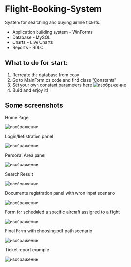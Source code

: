 # Flight-Booking-System
System for searching and buying airline tickets.
+ Application building system - WinForms
+ Database - MySQL
+ Charts - Live Charts
+ Reports - RDLC

## What to do for start:
1. Recreate the database from copy
2. Go to MainForm.cs code and find class "Constants"
3. Set your own constant parameters here
![изображение](https://user-images.githubusercontent.com/61936377/163679361-664d3bd2-942f-4765-ac74-9e3623b184e5.png)
4. Build and enjoy it!

## Some screenshots

Home Page

![изображение](https://user-images.githubusercontent.com/61936377/163679701-493ed16d-c987-4f75-8cc5-7df895dfab9a.png)

Login/Refistration panel

![изображение](https://user-images.githubusercontent.com/61936377/163679724-0da7001b-c5e7-445c-99cc-32e5857124ae.png)

Personal Area panel

![изображение](https://user-images.githubusercontent.com/61936377/163679757-83892959-d164-4ab2-8385-71be89cc8fc0.png)

Search Result

![изображение](https://user-images.githubusercontent.com/61936377/163679806-738ca1c9-d07e-4d3e-a5ba-4ff36dc8d8f2.png)

Documents registration panel with wron input scenario

![изображение](https://user-images.githubusercontent.com/61936377/163679836-cffdea2c-dc96-4c57-92ac-3e18a59a0c5d.png)

Form for scheduled a specific aircraft assigned to a flight

![изображение](https://user-images.githubusercontent.com/61936377/163679953-7f9a98ce-51a2-40f6-98a9-b0213c2c7156.png)

Final Form with choosing pdf path scenario

![изображение](https://user-images.githubusercontent.com/61936377/163679971-21ba6b39-b093-40ce-a3a9-68278522bfaf.png)

Ticket report example

![изображение](https://user-images.githubusercontent.com/61936377/163680112-4a644c1e-f04b-45b3-8894-66ad0117c2d6.png)
